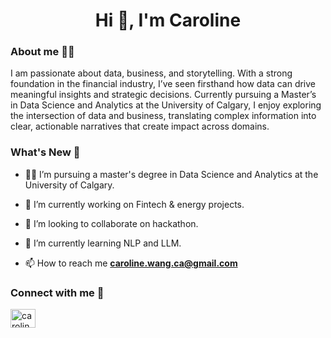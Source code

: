 <h1 align="center">Hi 👋, I'm Caroline</h1>
<h3 align="left">About me 👩‍💻 </h3>

I am passionate about data, business, and storytelling. With a strong foundation in the financial industry, I’ve seen firsthand how data can drive meaningful insights and strategic decisions. Currently pursuing a Master’s in Data Science and Analytics at the University of Calgary, I enjoy exploring the intersection of data and business, translating complex information into clear, actionable narratives that create impact across domains. 

<h3 align="left">What's New 🚀 </h3>

- 👩‍🎓 I’m pursuing a master's degree in Data Science and Analytics at the University of Calgary.

- 🔭 I’m currently working on Fintech & energy projects.

- 👯 I’m looking to collaborate on hackathon.

- 🌱 I’m currently learning NLP and LLM.

- 📫 How to reach me **caroline.wang.ca@gmail.com**

<h3 align="left">Connect with me 📢</h3>
<p align="left">
<a href="https://linkedin.com/in/caroline-wenxin-wang" target="blank"><img align="center" src="https://raw.githubusercontent.com/rahuldkjain/github-profile-readme-generator/master/src/images/icons/Social/linked-in-alt.svg" alt="caroline-wenxin-wang" height="30" width="40" /></a>
</p>

